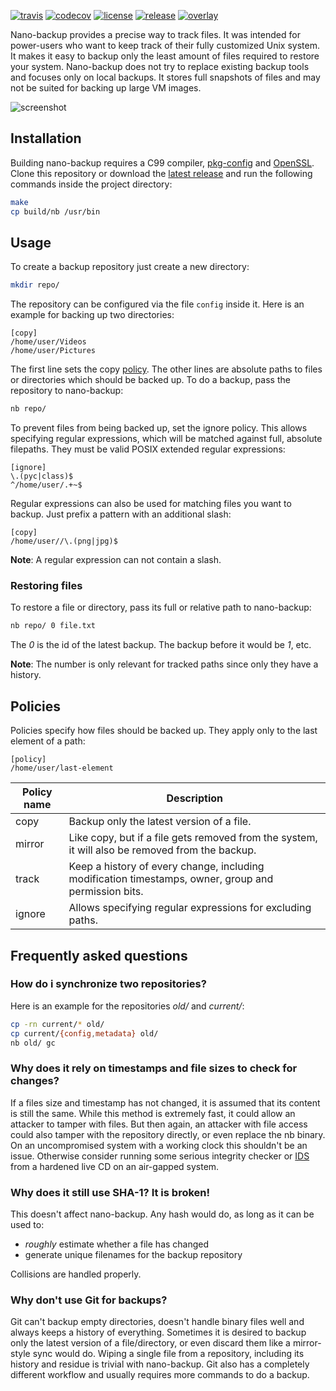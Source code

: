 [![travis](https://travis-ci.org/AlxHnr/nano-backup.svg?branch=master)](https://travis-ci.org/AlxHnr/nano-backup)
[![codecov](https://codecov.io/github/AlxHnr/nano-backup/coverage.svg?branch=master)](https://codecov.io/github/AlxHnr/nano-backup?branch=master)
[![license](https://img.shields.io/badge/license-MIT-brightgreen.svg)](https://github.com/AlxHnr/nano-backup/blob/master/LICENSE)
[![release](https://img.shields.io/badge/version-0.1.1-lightgrey.svg)](https://github.com/AlxHnr/nano-backup/releases/tag/v0.1.1)
[![overlay](https://img.shields.io/badge/gentoo-overlay-62548F.svg)](https://github.com/AlxHnr/gentoo-overlay)

Nano-backup provides a precise way to track files. It was intended for
power-users who want to keep track of their fully customized Unix system.
It makes it easy to backup only the least amount of files required to
restore your system. Nano-backup does not try to replace existing backup
tools and focuses only on local backups. It stores full snapshots of files
and may not be suited for backing up large VM images.

![screenshot](https://cdn.rawgit.com/AlxHnr/nano-backup/master/screenshot.svg)

## Installation

Building nano-backup requires a C99 compiler,
[pkg-config](http://www.freedesktop.org/wiki/Software/pkg-config/) and
[OpenSSL](https://www.openssl.org/). Clone this repository or download the
[latest release](https://github.com/AlxHnr/nano-backup/releases) and run
the following commands inside the project directory:

```sh
make
cp build/nb /usr/bin
```

## Usage

To create a backup repository just create a new directory:

```sh
mkdir repo/
```

The repository can be configured via the file `config` inside it. Here is
an example for backing up two directories:

```
[copy]
/home/user/Videos
/home/user/Pictures
```

The first line sets the copy [policy](#policies). The other lines are
absolute paths to files or directories which should be backed up. To do a
backup, pass the repository to nano-backup:

```sh
nb repo/
```

To prevent files from being backed up, set the ignore policy. This allows
specifying regular expressions, which will be matched against full,
absolute filepaths. They must be valid POSIX extended regular expressions:

```
[ignore]
\.(pyc|class)$
^/home/user/.+~$
```

Regular expressions can also be used for matching files you want to backup.
Just prefix a pattern with an additional slash:

```
[copy]
/home/user//\.(png|jpg)$
```

**Note**: A regular expression can not contain a slash.

### Restoring files

To restore a file or directory, pass its full or relative path to
nano-backup:

```sh
nb repo/ 0 file.txt
```

The _0_ is the id of the latest backup. The backup before it would be _1_,
etc.

**Note**: The number is only relevant for tracked paths since only they
have a history.

## Policies

Policies specify how files should be backed up. They apply only to the last
element of a path:

```
[policy]
/home/user/last-element
```

Policy name | Description
------------|-------------
copy        | Backup only the latest version of a file.
mirror      | Like copy, but if a file gets removed from the system, it will also be removed from the backup.
track       | Keep a history of every change, including modification timestamps, owner, group and permission bits.
ignore      | Allows specifying regular expressions for excluding paths.

## Frequently asked questions

### How do i synchronize two repositories?

Here is an example for the repositories _old/_ and _current/_:

```sh
cp -rn current/* old/
cp current/{config,metadata} old/
nb old/ gc
```

### Why does it rely on timestamps and file sizes to check for changes?

If a files size and timestamp has not changed, it is assumed that its
content is still the same. While this method is extremely fast, it could
allow an attacker to tamper with files. But then again, an attacker with
file access could also tamper with the repository directly, or even replace
the nb binary. On an uncompromised system with a working clock this
shouldn't be an issue. Otherwise consider running some serious integrity
checker or [IDS](https://en.wikipedia.org/wiki/Intrusion_detection_system)
from a hardened live CD on an air-gapped system.

### Why does it still use SHA-1? It is broken!

This doesn't affect nano-backup. Any hash would do, as long as it can be
used to:

* _roughly_ estimate whether a file has changed
* generate unique filenames for the backup repository

Collisions are handled properly.

### Why don't use Git for backups?

Git can't backup empty directories, doesn't handle binary files well and
always keeps a history of everything. Sometimes it is desired to backup
only the latest version of a file/directory, or even discard them like a
mirror-style sync would do. Wiping a single file from a repository,
including its history and residue is trivial with nano-backup. Git also has
a completely different workflow and usually requires more commands to do a
backup.
